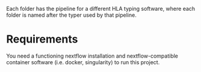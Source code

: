 Each folder has the pipeline for a different HLA typing software, where each folder is named after the typer used by that pipeline.

# Requirements

You need a functioning nextflow installation and nextflow-compatible container software (i.e. docker, singularity) to run this project.
